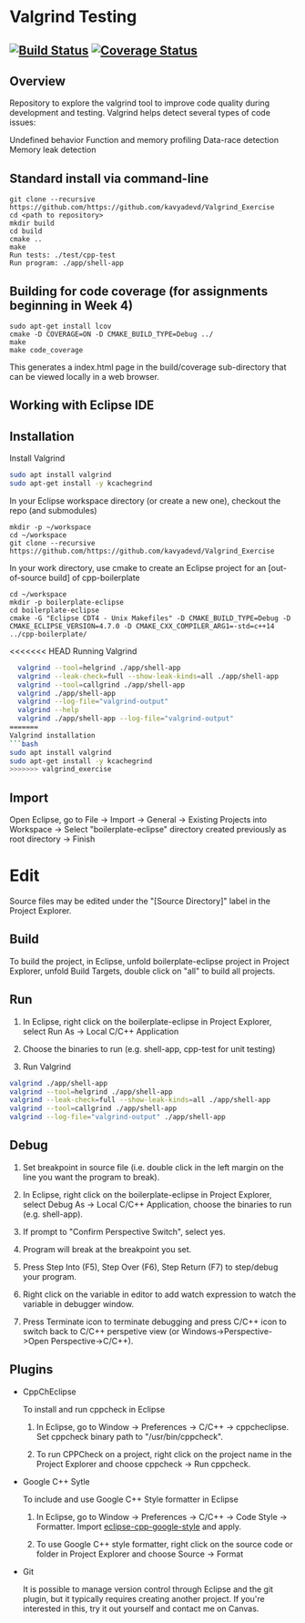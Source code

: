 # Valgrind Testing
[![Build Status](https://travis-ci.org/https://github.com/kavyadevd/Valgrind_Exercise.svg?branch=master)](https://travis-ci.org/https://github.com/kavyadevd/Valgrind_Exercise)
[![Coverage Status](https://coveralls.io/repos/github/https://github.com/kavyadevd/Valgrind_Exercise/badge.svg?branch=master)](https://coveralls.io/github/https://github.com/kavyadevd/Valgrind_Exercise?branch=master)
---

## Overview

Repository to explore the valgrind tool to improve code quality during development and testing. Valgrind helps detect several types of code issues:

Undefined behavior
Function and memory profiling
Data-race detection
Memory leak detection

## Standard install via command-line
```
git clone --recursive https://github.com/https://github.com/kavyadevd/Valgrind_Exercise
cd <path to repository>
mkdir build
cd build
cmake ..
make
Run tests: ./test/cpp-test
Run program: ./app/shell-app
```

## Building for code coverage (for assignments beginning in Week 4)
```
sudo apt-get install lcov
cmake -D COVERAGE=ON -D CMAKE_BUILD_TYPE=Debug ../
make
make code_coverage
```
This generates a index.html page in the build/coverage sub-directory that can be viewed locally in a web browser.

## Working with Eclipse IDE ##

## Installation

Install Valgrind
```bash
sudo apt install valgrind
sudo apt-get install -y kcachegrind

```

In your Eclipse workspace directory (or create a new one), checkout the repo (and submodules)
```
mkdir -p ~/workspace
cd ~/workspace
git clone --recursive https://github.com/https://github.com/kavyadevd/Valgrind_Exercise
```

In your work directory, use cmake to create an Eclipse project for an [out-of-source build] of cpp-boilerplate

```
cd ~/workspace
mkdir -p boilerplate-eclipse
cd boilerplate-eclipse
cmake -G "Eclipse CDT4 - Unix Makefiles" -D CMAKE_BUILD_TYPE=Debug -D CMAKE_ECLIPSE_VERSION=4.7.0 -D CMAKE_CXX_COMPILER_ARG1=-std=c++14 ../cpp-boilerplate/
```

<<<<<<< HEAD
Running Valgrind
```bash
  valgrind --tool=helgrind ./app/shell-app
  valgrind --leak-check=full --show-leak-kinds=all ./app/shell-app
  valgrind --tool=callgrind ./app/shell-app
  valgrind ./app/shell-app
  valgrind --log-file="valgrind-output"
  valgrind --help
  valgrind ./app/shell-app --log-file="valgrind-output"
=======
Valgrind installation
```bash
sudo apt install valgrind
sudo apt-get install -y kcachegrind
>>>>>>> valgrind_exercise
```

## Import

Open Eclipse, go to File -> Import -> General -> Existing Projects into Workspace -> 
Select "boilerplate-eclipse" directory created previously as root directory -> Finish

# Edit

Source files may be edited under the "[Source Directory]" label in the Project Explorer.


## Build

To build the project, in Eclipse, unfold boilerplate-eclipse project in Project Explorer,
unfold Build Targets, double click on "all" to build all projects.

## Run

1. In Eclipse, right click on the boilerplate-eclipse in Project Explorer,
select Run As -> Local C/C++ Application

2. Choose the binaries to run (e.g. shell-app, cpp-test for unit testing)

3. Run Valgrind 

```bash
valgrind ./app/shell-app
valgrind --tool=helgrind ./app/shell-app
valgrind --leak-check=full --show-leak-kinds=all ./app/shell-app
valgrind --tool=callgrind ./app/shell-app
valgrind --log-file="valgrind-output" ./app/shell-app
```

## Debug


1. Set breakpoint in source file (i.e. double click in the left margin on the line you want 
the program to break).

2. In Eclipse, right click on the boilerplate-eclipse in Project Explorer, select Debug As -> 
Local C/C++ Application, choose the binaries to run (e.g. shell-app).

3. If prompt to "Confirm Perspective Switch", select yes.

4. Program will break at the breakpoint you set.

5. Press Step Into (F5), Step Over (F6), Step Return (F7) to step/debug your program.

6. Right click on the variable in editor to add watch expression to watch the variable in 
debugger window.

7. Press Terminate icon to terminate debugging and press C/C++ icon to switch back to C/C++ 
perspetive view (or Windows->Perspective->Open Perspective->C/C++).


## Plugins

- CppChEclipse

    To install and run cppcheck in Eclipse

    1. In Eclipse, go to Window -> Preferences -> C/C++ -> cppcheclipse.
    Set cppcheck binary path to "/usr/bin/cppcheck".

    2. To run CPPCheck on a project, right click on the project name in the Project Explorer 
    and choose cppcheck -> Run cppcheck.


- Google C++ Sytle

    To include and use Google C++ Style formatter in Eclipse

    1. In Eclipse, go to Window -> Preferences -> C/C++ -> Code Style -> Formatter. 
    Import [eclipse-cpp-google-style][reference-id-for-eclipse-cpp-google-style] and apply.

    2. To use Google C++ style formatter, right click on the source code or folder in 
    Project Explorer and choose Source -> Format

[reference-id-for-eclipse-cpp-google-style]: https://raw.githubusercontent.com/google/styleguide/gh-pages/eclipse-cpp-google-style.xml

- Git

    It is possible to manage version control through Eclipse and the git plugin, but it typically requires creating another project. If you're interested in this, try it out yourself and contact me on Canvas.
